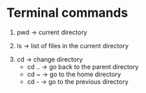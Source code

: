 # Terminal commands

1. pwd  ->  current directory
<!-- ---------------------------------------- -->
2. ls   ->  list of files in the current directory
<!-- ---------------------------------------- -->
3. cd   ->  change directory
    - cd .. -> go back to the parent directory
    - cd ~  -> go to the home directory
    - cd -  -> go to the previous directory
<!-- ---------------------------------------- -->



